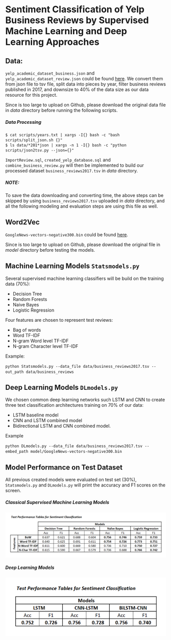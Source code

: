 # Sentiment Classification of Yelp Business Reviews by Supervised Machine Learning and Deep Learning Approaches


## Data:
`yelp_academic_dataset_business.json` and `yelp_academic_dataset_review.json` could be found [here](https://www.kaggle.com/yelp-dataset/yelp-dataset). 
We convert them from json file to tsv file, split data into pieces by year, filter business reviews published in 2017, and downsize to 40% of the data size as our data resource for this project.

Since is too large to upload on Github, please download the original data file in *data* directory before running the following scripts.

##### Data Processing
```{bash}
$ cat scripts/years.txt | xargs -I{} bash -c "bash scripts/split_json.sh {}"
$ ls data/*201*json | xargs -n 1 -I{} bash -c "python scripts/json2tsv.py --json={}"
```
`ImportReview.sql`, `created_yelp_database.sql` and `combine_business_review.py` will then be implemented to build our processed dataset `business_reviews2017.tsv` in *data* directory.
##### NOTE: 
To save the data downloading and converting time, the above steps can be skipped by using `business_reviews2017.tsv` uploaded in *data* directory, and all the following modeling and evaluation steps are using this file as well.

## Word2Vec
`GoogleNews-vectors-negative300.bin` could be found [here](https://code.google.com/archive/p/word2vec/).

Since is too large to upload on Github, please download the original file in *model* directory before testing the models.

## Machine Learning Models `Statsmodels.py`

Several supervised machine learning classifiers will be build on the training data (70%):
* Decision Tree
* Random Forests
* Naive Bayes
* Logistic Regression

Four features are chosen to represent test reviews:
* Bag of words
* Word TF-IDF
* N-gram Word level TF-IDF
* N-gram Character level TF-IDF

Example:

`python Statsmodels.py --data_file data/business_reviews2017.tsv --out_path data/business_reviews`

## Deep Learning Models `DLmodels.py`

We chosen common deep learning networks such LSTM and CNN to create three text classification architectures training on 70% of our data: 
* LSTM baseline model
* CNN and LSTM combined model
* Bidirectional LSTM and CNN combined model.

Example

`python DLmodels.py --data_file data/business_reviews2017.tsv --embed_path model/GoogleNews-vectors-negative300.bin`


## Model Performance on Test Dataset

All previous created models were evaluated on test set (30%), `Statsmodels.py` and `DLmodels.py` will print the accuracy and F1 scores on the screen.

##### Classical Supervised Machine Learning Models
![Supervised ML Models](stats_result.png?raw=true "ML models result")

##### Deep Learning Models
![DL Models](dl_result.png?raw=true "ML models result")
